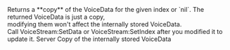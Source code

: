<function name="GetIndex" parent="VoiceStream" type="classfunc">
	<description>
		Returns a **copy** of the VoiceData for the given index or `nil`.
		<note>
			The returned VoiceData is just a copy,<br>
			modifying them won't affect the internally stored VoiceData.<br>
			Call <page>VoiceStream:SetData</page> or <page>VoiceStream:SetIndex</page> after you modified it to update it.
		</note>
		<added version="0.7"></added>
	</description>
	<realm>Server</realm>
	<rets>
		<ret name="voiceData" type="VoiceData">Copy of the internally stored VoiceData</ret>
	</rets>
</function>